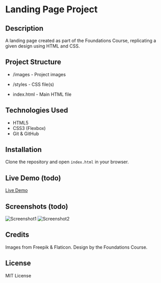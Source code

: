 # Landing Page Project

## Description

A landing page created as part of the Foundations Course, replicating a given design using HTML and CSS.

## Project Structure

- /images - Project images

- /styles - CSS file(s)

- index.html - Main HTML file

## Technologies Used

- HTML5
- CSS3 (Flexbox)
- Git & GitHub

## Installation

Clone the repository and open `index.html` in your browser.

## Live Demo (todo)

[Live Demo](https://your-github-username.github.io/your-github-repo-name)

## Screenshots (todo)

![Screenshot1](link-to-screenshot1)
![Screenshot2](link-to-screenshot2)

## Credits

Images from Freepik & Flaticon. Design by the Foundations Course.

## License

MIT License
